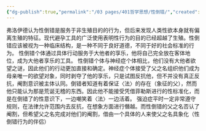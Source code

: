 ```yaml
---
{"dg-publish":true,"permalink":"/03 pages/401哲学思想/性倒错/","created":"2024-11-30T20:53:45.126+08:00","updated":"2025-03-04T13:34:11.055+08:00"}
---
```


弗洛伊德认为性倒错是服务于非生殖目的的行为，但后来发现人类性欲本身就有偏离生殖的特征。现代避孕工具的广泛使用表明性行为的目的已经超越了生殖。性倒错应该被视为一种临床结构，是一种不同于良好道德，不同于好的社会标准的行为。
性倒错个体通过具体行动服务于大他者的享乐，他将自己完全放在客体地位，成为大他者享乐的工具。
性倒错个体与神经症个体相比，他们没有大他者欲望之谜，因此他们的行动更加直接和确定。神经症个体接受了父之名组织他们成为母亲唯一的欲望对象，同时剥夺了他的享乐，只是试图反抗他，但不并没有真正反抗，阉割意识被主体认同。倒错者知道有着保证〈法〉的存在（象征的父），然而他只能认为那是荒诞无稽的东西。因此他不能接受凭借菲勒斯进行的性标准化，而是在倒错了的性意识下，一边嘲笑着〈法〉一边活着。
强迫症平时一定非常遵守规则，在法律允许范围内去反抗，在想象方面进行僭越。而性倒错的父之名否认了阉割，但希望父之名完成对他们的阉割，借由一个具体的人来使父之名具象化（性倒错行为的伴侣）